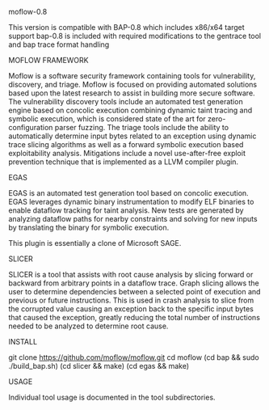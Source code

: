 moflow-0.8

This version is compatible with BAP-0.8 which includes x86/x64 target support
bap-0.8 is included with required modifications to the gentrace tool and bap trace format handling

MOFLOW FRAMEWORK

Moflow is a software security framework containing tools for vulnerability, discovery, and triage. Moflow is focused on providing automated solutions based upon the latest research to assist in building more secure software. The vulnerability discovery tools include an automated test generation engine based on concolic execution combining dynamic taint tracing and symbolic execution, which is considered state of the art for zero-configuration parser fuzzing. The triage tools include the ability to automatically determine input bytes related to an exception using dynamic trace slicing algorithms as well as a forward symbolic execution based exploitability analysis. Mitigations include a novel use-after-free exploit prevention technique that is implemented as a LLVM compiler plugin.

EGAS 

EGAS is an automated test generation tool based on concolic execution. EGAS leverages dynamic binary instrumentation to modify ELF binaries to enable dataflow tracking for taint analysis. New tests are generated by analyzing dataflow paths for nearby constraints and solving for new inputs by translating the binary for symbolic execution.

This plugin is essentially a clone of Microsoft SAGE. 

SLICER

SLICER is a tool that assists with root cause analysis by slicing forward or backward from arbitrary points in a dataflow trace. Graph slicing allows the user to determine dependencies between a selected point of execution and previous or future instructions. This is used in crash analysis to slice from the corrupted value causing an exception back to the specific input bytes that caused the exception, greatly reducing the total number of instructions needed to be analyzed to determine root cause.


INSTALL 

git clone https://github.com/moflow/moflow.git
cd moflow
(cd bap && sudo ./build_bap.sh)
(cd slicer && make)
(cd egas && make)


USAGE

Individual tool usage is documented in the tool subdirectories.



